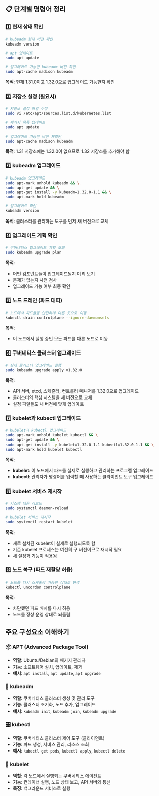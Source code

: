 ## 📋 단계별 명령어 정리

### 1️⃣ 현재 상태 확인

```bash
# kubeadm 현재 버전 확인
kubeadm version

# apt 업데이트
sudo apt update

# 업그레이드 가능한 kubeadm 버전 확인
sudo apt-cache madison kubeadm
```
**목적**: 현재 1.31.0이고 1.32.0으로 업그레이드 가능한지 확인
### 2️⃣ 저장소 설정 (필요시)

```bash
# 저장소 설정 파일 수정
sudo vi /etc/apt/sources.list.d/kubernetes.list

# 패키지 목록 업데이트
sudo apt update

# 업그레이드 가능한 버전 재확인
sudo apt-cache madison kubeadm
```
**목적**: 1.31 저장소에는 1.32.0이 없으므로 1.32 저장소를 추가해야 함
### 3️⃣ kubeadm 업그레이드

```bash
# kubeadm 업그레이드
sudo apt-mark unhold kubeadm && \
sudo apt-get update && \
sudo apt-get install -y kubeadm=1.32.0-1.1 && \
sudo apt-mark hold kubeadm

# 업그레이드 확인
kubeadm version
```
**목적**: 클러스터를 관리하는 도구를 먼저 새 버전으로 교체
### 4️⃣ 업그레이드 계획 확인

```bash
# 쿠버네티스 업그레이드 계획 조회
sudo kubeadm upgrade plan
```
**목적**:

- 어떤 컴포넌트들이 업그레이드될지 미리 보기
- 문제가 없는지 사전 검사
- 업그레이드 가능 여부 최종 확인
### 5️⃣ 노드 드레인 (파드 대피)

```bash
# 노드에서 파드들을 안전하게 다른 곳으로 이동
kubectl drain controlplane --ignore-daemonsets
```
**목적**:

- 이 노드에서 실행 중인 모든 파드를 다른 노드로 이동
### 6️⃣ 쿠버네티스 클러스터 업그레이드

```bash
# 실제 클러스터 업그레이드 실행
sudo kubeadm upgrade apply v1.32.0
```
**목적**:

- API 서버, etcd, 스케줄러, 컨트롤러 매니저를 1.32.0으로 업그레이드
- 클러스터의 핵심 시스템을 새 버전으로 교체
- 설정 파일들도 새 버전에 맞게 업데이트
### 7️⃣ kubelet과 kubectl 업그레이드

```bash
# kubelet과 kubectl 업그레이드
sudo apt-mark unhold kubelet kubectl && \
sudo apt-get update && \
sudo apt-get install -y kubelet=1.32.0-1.1 kubectl=1.32.0-1.1 && \
sudo apt-mark hold kubelet kubectl
```
**목적**:

- **kubelet**: 이 노드에서 파드를 실제로 실행하고 관리하는 프로그램 업그레이드
- **kubectl**: 관리자가 명령어를 입력할 때 사용하는 클라이언트 도구 업그레이드
### 8️⃣ kubelet 서비스 재시작

```bash
# 시스템 데몬 리로드
sudo systemctl daemon-reload

# kubelet 서비스 재시작
sudo systemctl restart kubelet
```
**목적**:

- 새로 설치된 kubelet이 실제로 실행되도록 함
- 기존 kubelet 프로세스는 여전히 구 버전이므로 재시작 필요
- 새 설정과 기능이 적용됨
### 9️⃣ 노드 복구 (파드 재할당 허용)

```bash
# 노드를 다시 스케줄링 가능한 상태로 변경
kubectl uncordon controlplane
```
**목적**:

- 차단했던 파드 배치를 다시 허용
- 노드를 정상 운영 상태로 되돌림

## 주요 구성요소 이해하기

### 📦 APT (Advanced Package Tool)

- **역할**: Ubuntu/Debian의 패키지 관리자
- **기능**: 소프트웨어 설치, 업데이트, 제거
- **예시**: `apt install`, `apt update`, `apt upgrade`

### 🔧 kubeadm

- **역할**: 쿠버네티스 클러스터 생성 및 관리 도구
- **기능**: 클러스터 초기화, 노드 추가, 업그레이드
- **예시**: `kubeadm init`, `kubeadm join`, `kubeadm upgrade`

### 🎛️ kubectl

- **역할**: 쿠버네티스 클러스터 제어 도구 (클라이언트)
- **기능**: 파드 생성, 서비스 관리, 리소스 조회
- **예시**: `kubectl get pods`, `kubectl apply`, `kubectl delete`

### 🤖 kubelet

- **역할**: 각 노드에서 실행되는 쿠버네티스 에이전트
- **기능**: 컨테이너 실행, 노드 상태 보고, API 서버와 통신
- **특징**: 백그라운드 서비스로 실행